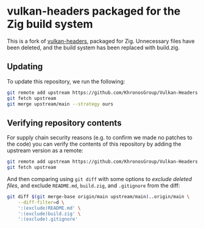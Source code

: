 # vulkan-headers packaged for the Zig build system

This is a fork of [vulkan-headers](https://github.com/KhronosGroup/Vulkan-Headers), packaged for Zig. Unnecessary files have been deleted, and the build system has been replaced with build.zig.

## Updating

To update this repository, we run the following:

```sh
git remote add upstream https://github.com/KhronosGroup/Vulkan-Headers || true
git fetch upstream
git merge upstream/main --strategy ours
```

## Verifying repository contents

For supply chain security reasons (e.g. to confirm we made no patches to the code) you can verify the contents of this repository by adding the upstream version as a remote:

```sh
git remote add upstream https://github.com/KhronosGroup/Vulkan-Headers || true
git fetch upstream
```

And then comparing using `git diff` with some options to _exclude deleted files_, and exclude `README.md`, `build.zig`, and `.gitignore` from the diff:

```sh
git diff $(git merge-base origin/main upstream/main)..origin/main \
    --diff-filter=d \
    ':(exclude)README.md' \
    ':(exclude)build.zig' \
    ':(exclude).gitignore'
```
